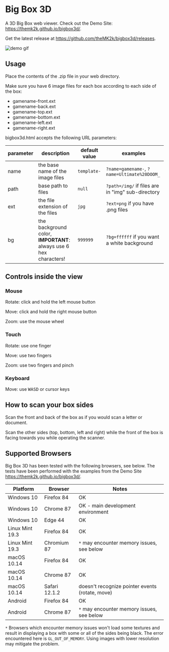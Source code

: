 # Big Box 3D

A 3D Big Box web viewer. Check out the Demo Site: <https://themk2k.github.io/bigbox3d/>.

Get the latest release at <https://github.com/theMK2k/bigbox3d/releases>.

![demo gif](demo.gif)

## Usage

Place the contents of the .zip file in your web directory.

Make sure you have 6 image files for each box according to each side of the box:

- gamename-front.ext
- gamename-back.ext
- gamename-top.ext
- gamename-bottom.ext
- gamename-left.ext
- gamename-right.ext

bigbox3d.html accepts the following URL parameters:

parameter|description|default value|examples
-|-|-|-
name|the base name of the image files|`template-`|`?name=gamename-`, `?name=Ultimate%20DOOM_`
path|base path to files|`null`|`?path=/img/` if files are in "img" sub-directory
ext|the file extension of the files|`jpg`|`?ext=png` if you have .png files
bg|the background color, **IMPORTANT**: always use 6 hex characters!|`999999`|`?bg=ffffff` if you want a white background

## Controls inside the view

### Mouse

Rotate: click and hold the left mouse button

Move: click and hold the right mouse button

Zoom: use the mouse wheel

### Touch

Rotate: use one finger

Move: use two fingers

Zoom: use two fingers and pinch

### Keyboard

Move: use <kbd>W</kbd><kbd>A</kbd><kbd>S</kbd><kbd>D</kbd> or cursor keys

## How to scan your box sides

Scan the front and back of the box as if you would scan a letter or document.

Scan the other sides (top, bottom, left and right) while the front of the box is facing towards you while operating the scanner.

## Supported Browsers

Big Box 3D has been tested with the following browsers, see below. The tests have been performed with the examples from the Demo Site <https://themk2k.github.io/bigbox3d/>.

Platform|Browser|Notes
-|-|-
Windows 10|Firefox 84|OK
Windows 10|Chrome 87|OK - main development environment
Windows 10|Edge 44|OK
Linux Mint 19.3|Firefox 84|OK
Linux Mint 19.3|Chromium 87|`*` may encounter memory issues, see below
macOS 10.14|Firefox 84|OK
macOS 10.14|Chrome 87|OK
macOS 10.14|Safari 12.1.2|doesn't recognize pointer events (rotate, move)
Android|Firefox 84|OK
Android|Chrome 87|`*` may encounter memory issues, see below

`*` Browsers which encounter memory issues won't load some textures and result in displaying a box with some or all of the sides being black. The error encountered here is `GL_OUT_OF_MEMORY`. Using images with lower resolution may mitigate the problem.
